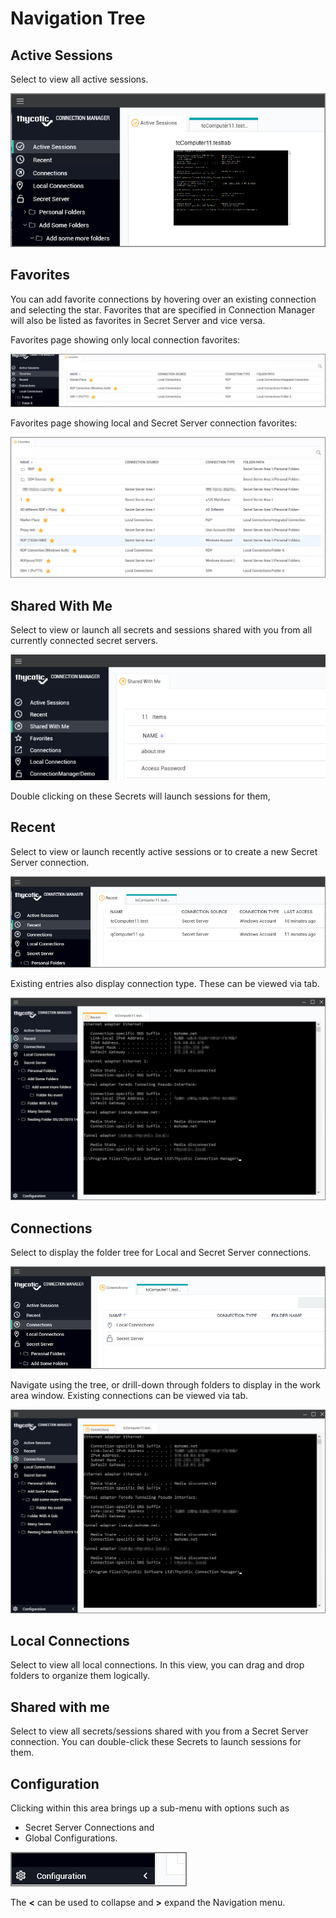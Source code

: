 [title]: # (Navigation Tree)
[tags]: # (ui, navigation)
[priority]: # (204)
# Navigation Tree

## Active Sessions

Select to view all active sessions.

![Active Sessions](images/active-sessions.png "Active Sessions page")

## Favorites

You can add favorite connections by hovering over an existing connection and selecting the star. Favorites that are specified in Connection Manager will also be listed as favorites in Secret Server and vice versa.

Favorites page showing only local connection favorites:

![Favorites](images/favs.png "Favorites page showing only local connection favorites")

Favorites page showing local and Secret Server connection favorites:

![Favorites Secret Server](images/favs-2.png "Favorites page showing local and Secret Server connection favorites")

## Shared With Me

Select to view or launch all secrets and sessions shared with you from all currently connected secret servers.

![Shared](images/shared-with-me.png "Shared page")

Double clicking on these Secrets will launch sessions for them,

## Recent

Select to view or launch recently active sessions or to create a new Secret Server connection.

![Recent](images/recent.png "Recent page")

Existing entries also display connection type. These can be viewed via tab.

![Recent](images/recent-2.png "Recent page with existing connection tab selected")

## Connections

Select to display the folder tree for Local and Secret Server connections.

![Connections](images/connections.png "Connections page")

Navigate using the tree, or drill-down through folders to display in the work area window. Existing connections can be viewed via tab.

![Connections](images/connections-2.png "Connections page with existing connection tab selected")

## Local Connections

Select to view all local connections. In this view, you can drag and drop folders to organize them logically.

## Shared with me

Select to view all secrets/sessions shared with you from a Secret Server connection. You can double-click these Secrets to launch sessions for them.

## Configuration

Clicking within this area brings up a sub-menu with options such as 

* Secret Server Connections and
* Global Configurations.

![Configuration](images/cfg.png "Configuration menu")

The __<__ can be used to collapse and __>__ expand the Navigation menu.
